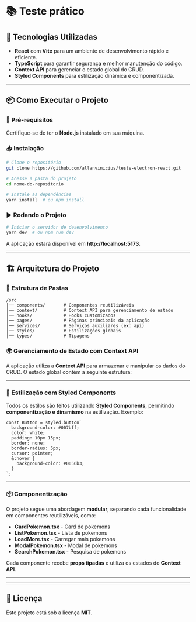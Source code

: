# 📚 Teste prático

## 🚀 Tecnologias Utilizadas

- **React** com **Vite** para um ambiente de desenvolvimento rápido e eficiente.
- **TypeScript** para garantir segurança e melhor manutenção do código.
- **Context API** para gerenciar o estado global do CRUD.
- **Styled Components** para estilização dinâmica e componentizada.
---

## 📦 Como Executar o Projeto

### 🔧 Pré-requisitos
Certifique-se de ter o **Node.js** instalado em sua máquina.

### 📥 Instalação
```sh
# Clone o repositório
git clone https://github.com/allanvinicius/teste-electron-react.git

# Acesse a pasta do projeto
cd nome-do-repositorio

# Instale as dependências
yarn install  # ou npm install
```

### ▶️ Rodando o Projeto
```sh
# Iniciar o servidor de desenvolvimento
yarn dev  # ou npm run dev
```
A aplicação estará disponível em **http://localhost:5173**.

---

## 🏗️ Arquitetura do Projeto

### 📂 Estrutura de Pastas
```
/src
│── components/       # Componentes reutilizáveis
│── context/          # Context API para gerenciamento de estado
│── hooks/            # Hooks customizados
│── pages/            # Páginas principais da aplicação
│── services/         # Serviços auxiliares (ex: api)
│── styles/           # Estilizações globais
│── types/            # Tipagens
```

### 🌍 Gerenciamento de Estado com Context API
A aplicação utiliza a **Context API** para armazenar e manipular os dados do CRUD. O estado global contém a seguinte estrutura:

---

### 🎨 Estilização com Styled Components
Todos os estilos são feitos utilizando **Styled Components**, permitindo **componentização e dinamismo** na estilização.
Exemplo:

```tsx
const Button = styled.button`
  background-color: #007bff;
  color: white;
  padding: 10px 15px;
  border: none;
  border-radius: 5px;
  cursor: pointer;
  &:hover {
    background-color: #0056b3;
  }
`;
```
---

### 📦 Componentização
O projeto segue uma abordagem **modular**, separando cada funcionalidade em componentes reutilizáveis, como:

- **CardPokemon.tsx** - Card de pokemons
- **ListPokemon.tsx** - Lista de pokemons
- **LoadMore.tsx** - Carregar mais pokemons
- **ModalPokemon.tsx** - Modal de pokemons
- **SearchPokemon.tsx** - Pesquisa de pokemons

Cada componente recebe **props tipadas** e utiliza os estados do **Context API**.

---

---

## 📄 Licença
Este projeto está sob a licença **MIT**.



